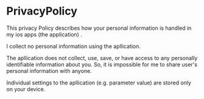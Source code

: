# PrivacyPolicy

This privacy Policy describes how your personal information is handled in my ios apps (the application) .

I collect no personal information using the apllication.

The apllication does not collect, use, save, or have access to any personally identifiable information about you. So, it is impossible for me to share user's personal information with anyone.

Individual settings to the apllication (e.g. parameter value) are stored only on your device.
